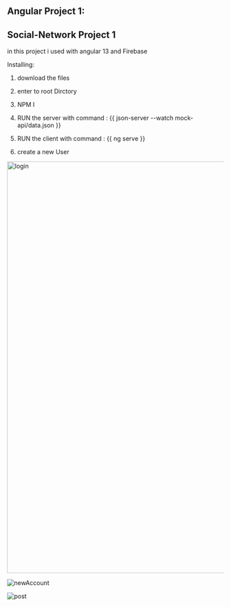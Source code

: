 ## Angular Project 1:

## Social-Network Project 1 

in this project i used with angular 13 and Firebase

Installing: 
1. download the files 
2. enter to root Dirctory 
3. NPM I 
4. RUN the server with command :  {{ json-server --watch mock-api/data.json }}
5. RUN the client with command :  {{ ng serve }}

6. create a new User


<img width="957" alt="login" src="https://user-images.githubusercontent.com/66848018/149675662-fd8d7876-729f-43a8-900d-0f2d8425f175.png">

![newAccount](https://user-images.githubusercontent.com/66848018/149675668-33e7e8d5-90ca-4e2d-a6cf-97dc3dce6fad.jpg)

![post](https://user-images.githubusercontent.com/66848018/149675678-c3cbda41-1667-4482-b524-591ece299201.jpg)
